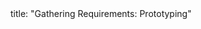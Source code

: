 <frontmatter>
title: "Gathering Requirements: Prototyping"
</frontmatter>

<include src="unit-inPage-asFlat.md" boilerplate />

